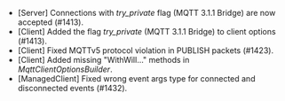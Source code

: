 * [Server] Connections with _try_private_ flag (MQTT 3.1.1 Bridge) are now accepted (#1413).
* [Client] Added the flag _try_private_ (MQTT 3.1.1 Bridge) to client options (#1413).
* [Client] Fixed MQTTv5 protocol violation in PUBLISH packets (#1423).
* [Client] Added missing "WithWill..." methods in _MqttClientOptionsBuilder_.
* [ManagedClient] Fixed wrong event args type for connected and disconnected events (#1432).